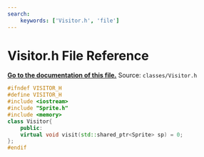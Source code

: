 ```yaml
---
search:
    keywords: ['Visitor.h', 'file']
---
```


# Visitor.h File Reference

**[Go to the documentation of this file.](_visitor_8h.md)**
Source: `classes/Visitor.h`

    
    
    
    
    
    
    
    
    
    
    
    
    
    
    
    
    
    
    
```cpp
#ifndef VISITOR_H
#define VISITOR_H
#include <iostream>
#include "Sprite.h"
#include <memory>
class Visitor{
    public:
    virtual void visit(std::shared_ptr<Sprite> sp) = 0;
};
#endif
```


    
  
